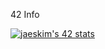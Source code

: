 42 Info

[![jaeskim's 42 stats](https://badge42.herokuapp.com/api/stats/seyu)](https://github.com/JaeSeoKim/badge42)
